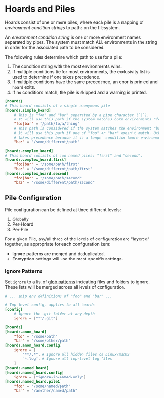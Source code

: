 # Hoards and Piles

Hoards consist of one or more piles, where each pile is a mapping of *environment condition
strings* to paths on the filesystem.

An *environment condition string* is one or more environment names separated by pipes. The
system must match ALL environments in the string in order for the associated path to be
considered.

The following rules determine which path to use for a pile:

1. The condition string with the most environments wins.
2. If multiple conditions tie for most environments, the exclusivity list is used to
   determine if one takes precedence.
3. If multiple conditions have the same precedence, an error is printed and `hoard` exits.
4. If no conditions match, the pile is skipped and a warning is printed.

```toml
[hoards]
# This hoard consists of a single anonymous pile
[hoards.simple_hoard]
    # This is "foo" and "bar" separated by a pipe character (`|`).
    # It will use this path if the system matches both environments "foo" and "bar".
    "foo|bar" = "/path/to/a/thing"
    # This path is considered if the system matches the environment "baz".
    # It will use this path if one of "foo" or "bar" doesn't match. Otherwise, "foo|bar"
    # takes precedence because it is a longer condition (more environments to match).
    "baz" = "/some/different/path"

[hoards.complex_hoard]
# This hoard consists of two named piles: "first" and "second".
[hoards.complex_hoard.first]
    "foo|bar" = "/some/path/first"
    "baz" = "/some/different/path/first"
[hoards.complex_hoard.second]
    "foo|bar" = "/some/path/second"
    "baz" = "/some/different/path/second"
```

## Pile Configuration

Pile configuration can be defined at three different levels:

1. Globally
2. Per-Hoard
3. Per-Pile

For a given Pile, any/all three of the levels of configuration are "layered" together, as appropriate for each
configuration item:

- Ignore patterns are merged and deduplicated.
- Encryption settings will use the most-specific settings.

### Ignore Patterns

Set `ignore` to a list of [glob patterns](https://en.wikipedia.org/wiki/Glob_(programming)) indicating files and folders
to ignore. These lists will be merged across all levels of configuration.

```toml
# ... snip env definitions of "foo" and "bar" ...

# Top-level config, applies to all hoards
[config]
    # Ignore the .git folder at any depth
    ignore = ["**/.git"]

[hoards]
[hoards.anon_hoard]
    "foo" = "/some/path"
    "bar" = "/some/other/path"
[hoards.anon_hoard.config]
    ignore = [
        "**/.*", # Ignore all hidden files on Linux/macOS
        "*.log", # Ignore all top-level log files
    ]
[hoards.named_hoard]
[hoards.named_hoard.config]
    ignore = ["ignore-in-named-only"]
[hoards.named_hoard.pile1]
    "foo" = "/some/named/path"
    "bar" = "/another/named/path"
```

